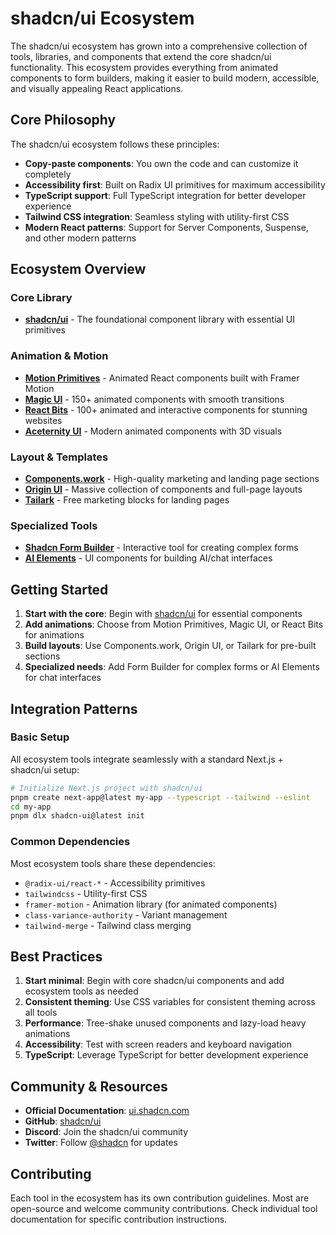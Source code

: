 # shadcn/ui Ecosystem

The shadcn/ui ecosystem has grown into a comprehensive collection of tools, libraries, and components that extend the core shadcn/ui functionality. This ecosystem provides everything from animated components to form builders, making it easier to build modern, accessible, and visually appealing React applications.

## Core Philosophy

The shadcn/ui ecosystem follows these principles:

- **Copy-paste components**: You own the code and can customize it completely
- **Accessibility first**: Built on Radix UI primitives for maximum accessibility
- **TypeScript support**: Full TypeScript integration for better developer experience
- **Tailwind CSS integration**: Seamless styling with utility-first CSS
- **Modern React patterns**: Support for Server Components, Suspense, and other modern patterns

## Ecosystem Overview

### Core Library
- **[shadcn/ui](shadcn-ui.md)** - The foundational component library with essential UI primitives

### Animation & Motion
- **[Motion Primitives](motion-primitives.md)** - Animated React components built with Framer Motion
- **[Magic UI](magic-ui.md)** - 150+ animated components with smooth transitions
- **[React Bits](react-bits.md)** - 100+ animated and interactive components for stunning websites
- **[Aceternity UI](aceternity-ui.md)** - Modern animated components with 3D visuals

### Layout & Templates
- **[Components.work](components-work.md)** - High-quality marketing and landing page sections
- **[Origin UI](origin-ui.md)** - Massive collection of components and full-page layouts
- **[Tailark](tailark.md)** - Free marketing blocks for landing pages

### Specialized Tools
- **[Shadcn Form Builder](shadcn-form-builder.md)** - Interactive tool for creating complex forms
- **[AI Elements](ai-elements.md)** - UI components for building AI/chat interfaces

## Getting Started

1. **Start with the core**: Begin with [shadcn/ui](shadcn-ui.md) for essential components
2. **Add animations**: Choose from Motion Primitives, Magic UI, or React Bits for animations
3. **Build layouts**: Use Components.work, Origin UI, or Tailark for pre-built sections
4. **Specialized needs**: Add Form Builder for complex forms or AI Elements for chat interfaces

## Integration Patterns

### Basic Setup
All ecosystem tools integrate seamlessly with a standard Next.js + shadcn/ui setup:

```bash
# Initialize Next.js project with shadcn/ui
pnpm create next-app@latest my-app --typescript --tailwind --eslint
cd my-app
pnpm dlx shadcn-ui@latest init
```

### Common Dependencies
Most ecosystem tools share these dependencies:
- `@radix-ui/react-*` - Accessibility primitives
- `tailwindcss` - Utility-first CSS
- `framer-motion` - Animation library (for animated components)
- `class-variance-authority` - Variant management
- `tailwind-merge` - Tailwind class merging

## Best Practices

1. **Start minimal**: Begin with core shadcn/ui components and add ecosystem tools as needed
2. **Consistent theming**: Use CSS variables for consistent theming across all tools
3. **Performance**: Tree-shake unused components and lazy-load heavy animations
4. **Accessibility**: Test with screen readers and keyboard navigation
5. **TypeScript**: Leverage TypeScript for better development experience

## Community & Resources

- **Official Documentation**: [ui.shadcn.com](https://ui.shadcn.com/)
- **GitHub**: [shadcn/ui](https://github.com/shadcn/ui)
- **Discord**: Join the shadcn/ui community
- **Twitter**: Follow [@shadcn](https://twitter.com/shadcn) for updates

## Contributing

Each tool in the ecosystem has its own contribution guidelines. Most are open-source and welcome community contributions. Check individual tool documentation for specific contribution instructions.
